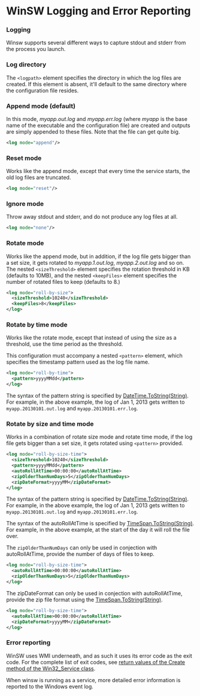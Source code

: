 # WinSW Logging and Error Reporting

### Logging

Winsw supports several different ways to capture stdout and stderr from the process you launch.

### Log directory

The `<logpath>` element specifies the directory in which the log files are created. If this element is absent, it'll default to the same directory where the configuration file resides.

### Append mode (default)

In this mode, *myapp.out.log* and *myapp.err.log* (where *myapp* is the base name of the executable and the configuration file) are created and outputs are simply appended to these files. Note that the file can get quite big.

```xml
<log mode="append"/>
```

### Reset mode

Works like the append mode, except that every time the service starts, the old log files are truncated.

```xml
<log mode="reset"/>
```

### Ignore mode

Throw away stdout and stderr, and do not produce any log files at all.

```xml
<log mode="none"/>
```

### Rotate mode

Works like the append mode, but in addition, if the log file gets bigger than a set size, it gets rotated to *myapp.1.out.log*, *myapp.2.out.log* and so on. The nested `<sizeThreshold>` element specifies the rotation threshold in KB (defaults to 10MB), and the nested `<keepFiles>` element specifies the number of rotated files to keep (defaults to 8.)

```xml
<log mode="roll-by-size">
  <sizeThreshold>10240</sizeThreshold>
  <keepFiles>8</keepFiles>
</log>
```

### Rotate by time mode

Works like the rotate mode, except that instead of using the size as a threshold, use the time period as the threshold.

This configuration must accompany a nested `<pattern>` element, which specifies the timestamp pattern used as the log file name.

```xml
<log mode="roll-by-time">
  <pattern>yyyyMMdd</pattern>
</log>
```

The syntax of the pattern string is specified by [DateTime.ToString(String)](https://docs.microsoft.com/dotnet/api/system.datetime.tostring#System_DateTime_ToString_System_String_). 
For example, in the above example, the log of Jan 1, 2013 gets written to `myapp.20130101.out.log` and `myapp.20130101.err.log`. 

### Rotate by size and time mode

Works in a combination of rotate size mode and rotate time mode, if the log file gets bigger than a set size, it gets rotated using `<pattern>` provided.

```xml
<log mode="roll-by-size-time">
  <sizeThreshold>10240</sizeThreshold>
  <pattern>yyyyMMdd</pattern>
  <autoRollAtTime>00:00:00</autoRollAtTime>
  <zipOlderThanNumDays>5</zipOlderThanNumDays>
  <zipDateFormat>yyyyMM</zipDateFormat>
</log>
```

The syntax of the pattern string is specified by [DateTime.ToString(String)](https://docs.microsoft.com/dotnet/api/system.datetime.tostring#System_DateTime_ToString_System_String_). 
For example, in the above example, the log of Jan 1, 2013 gets written to `myapp.20130101.out.log` and `myapp.20130101.err.log`. 

The syntax of the autoRollAtTime is specified by [TimeSpan.ToString(String)](https://docs.microsoft.com/dotnet/api/system.timespan.tostring#System_TimeSpan_ToString_System_String_).
For example, in the above example, at the start of the day it will roll the file over.

The `zipOlderThanNumDays` can only be used in conjection with autoRollAtTime, provide the number of days of files to keep.

```xml
<log mode="roll-by-size-time">
  <autoRollAtTime>00:00:00</autoRollAtTime>
  <zipOlderThanNumDays>5</zipOlderThanNumDays>
</log>
```

The zipDateFormat can only be used in conjection with autoRollAtTime, provide the zip file format using the [TimeSpan.ToString(String)](https://docs.microsoft.com/dotnet/api/system.timespan.tostring#System_TimeSpan_ToString_System_String_).

```xml
<log mode="roll-by-size-time">
  <autoRollAtTime>00:00:00</autoRollAtTime>
  <zipDateFormat>yyyyMM</zipDateFormat>
</log>
```

### Error reporting

WinSW uses WMI underneath, and as such it uses its error code as the exit code. 
For the complete list of exit codes, see [return values of the Create method of the Win32_Service class](https://docs.microsoft.com/windows/win32/cimwin32prov/create-method-in-class-win32-service#return-value).

When winsw is running as a service, more detailed error information is reported to the Windows event log.
